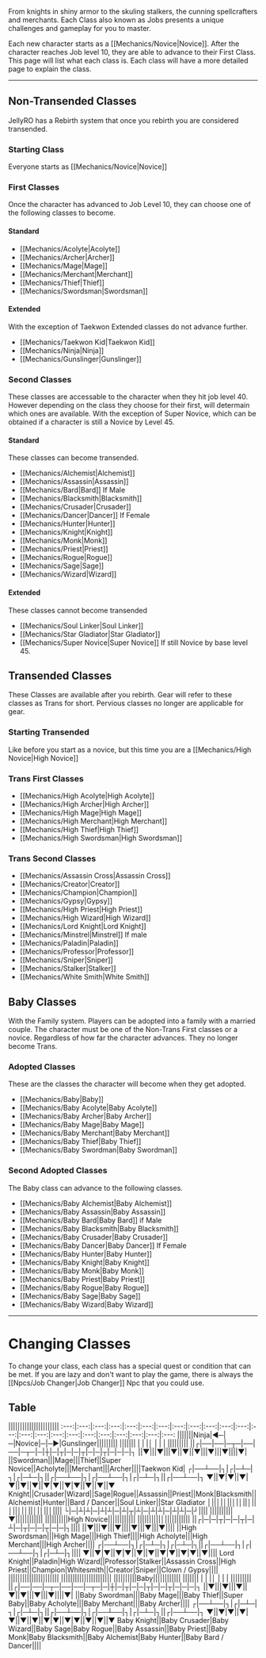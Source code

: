 From knights in shiny armor to the skuling stalkers, the cunning spellcrafters and merchants. Each Class also known as Jobs presents a unique challenges and gameplay for you to master. 

Each new character starts as a [[Mechanics/Novice|Novice]]. 
After the character reaches Job level 10, they are able to advance to their First Class. This page will list what each class is. Each class will have a more detailed page to explain the class.


----

## Non-Transended Classes
JellyRO has a Rebirth system that once you rebirth you are considered transended.

### Starting Class

Everyone starts as [[Mechanics/Novice|Novice]] 

### First Classes
Once the character has advanced to Job Level 10, they can choose one of the following classes to become. 

#### Standard

+ [[Mechanics/Acolyte|Acolyte]] 
+ [[Mechanics/Archer|Archer]] 
+ [[Mechanics/Mage|Mage]]
+ [[Mechanics/Merchant|Merchant]]
+ [[Mechanics/Thief|Thief]] 
+ [[Mechanics/Swordsman|Swordsman]]

#### Extended
With the exception of Taekwon Extended classes do not advance further.
+ [[Mechanics/Taekwon Kid|Taekwon Kid]]
+ [[Mechanics/Ninja|Ninja]]
+ [[Mechanics/Gunslinger|Gunslinger]]


### Second Classes
These classes are accessable to the character when they hit job level 40. However depending on the class they choose for their first, will determain which ones are available. With the exception of Super Novice, which can be obtained if a character is still a Novice by Level 45. 

#### Standard

These classes can become transended. 

+ [[Mechanics/Alchemist|Alchemist]]
+ [[Mechanics/Assassin|Assassin]]
+ [[Mechanics/Bard|Bard]] If Male
+ [[Mechanics/Blacksmith|Blacksmith]]
+ [[Mechanics/Crusader|Crusader]]
+ [[Mechanics/Dancer|Dancer]] If Female
+ [[Mechanics/Hunter|Hunter]]
+ [[Mechanics/Knight|Knight]]
+ [[Mechanics/Monk|Monk]]
+ [[Mechanics/Priest|Priest]]
+ [[Mechanics/Rogue|Rogue]]
+ [[Mechanics/Sage|Sage]]
+ [[Mechanics/Wizard|Wizard]]

#### Extended

These classes cannot become transended

+ [[Mechanics/Soul Linker|Soul Linker]]
+ [[Mechanics/Star Gladiator|Star Gladiator]]
+ [[Mechanics/Super Novice|Super Novice]] If still Novice by base level 45.

## Transended Classes
These Classes are available after you rebirth. Gear will refer to these classes as Trans for short. Pervious classes no longer are applicable for gear. 

### Starting Transended
Like before you start as a novice, but this time you are a [[Mechanics/High Novice|High Novice]]

### Trans First Classes

+ [[Mechanics/High Acolyte|High Acolyte]] 
+ [[Mechanics/High Archer|High Archer]] 
+ [[Mechanics/High Mage|High Mage]]
+ [[Mechanics/High Merchant|High Merchant]]
+ [[Mechanics/High Thief|High Thief]] 
+ [[Mechanics/High Swordsman|High Swordsman]]

### Trans Second Classes
+ [[Mechanics/Assassin Cross|Assassin Cross]]
+ [[Mechanics/Creator|Creator]]
+ [[Mechanics/Champion|Champion]]
+ [[Mechanics/Gypsy|Gypsy]]
+ [[Mechanics/High Priest|High Priest]]
+ [[Mechanics/High Wizard|High Wizard]] 
+ [[Mechanics/Lord Knight|Lord Knight]]
+ [[Mechanics/Minstrel|Minstrel]] If male
+ [[Mechanics/Paladin|Paladin]]
+ [[Mechanics/Professor|Professor]] 
+ [[Mechanics/Sniper|Sniper]]
+ [[Mechanics/Stalker|Stalker]]
+ [[Mechanics/White Smith|White Smith]]


## Baby Classes
With the Family system. Players can be adopted into a family with a married couple. The character must be one of the Non-Trans First classes or a novice.  Regardless of how far the character advances. They no longer become Trans. 

### Adopted Classes
These are the classes the character will become when they get adopted.

+ [[Mechanics/Baby|Baby]]
+ [[Mechanics/Baby Acolyte|Baby Acolyte]]
+ [[Mechanics/Baby Archer|Baby Archer]]
+ [[Mechanics/Baby Mage|Baby Mage]]
+ [[Mechanics/Baby Merchant|Baby Merchant]]
+ [[Mechanics/Baby Thief|Baby Thief]]
+ [[Mechanics/Baby Swordman|Baby Swordman]]

### Second Adopted Classes
The Baby class can advance to the following classes.

+ [[Mechanics/Baby Alchemist|Baby Alchemist]]
+ [[Mechanics/Baby Assassin|Baby Assassin]]
+ [[Mechanics/Baby Bard|Baby Bard]] if Male
+ [[Mechanics/Baby Blacksmith|Baby Blacksmith]]
+ [[Mechanics/Baby Crusader|Baby Crusader]]
+ [[Mechanics/Baby Dancer|Baby Dancer]] If Female
+ [[Mechanics/Baby Hunter|Baby Hunter]]
+ [[Mechanics/Baby Knight|Baby Knight]]
+ [[Mechanics/Baby Monk|Baby Monk]]
+ [[Mechanics/Baby Priest|Baby Priest]]
+ [[Mechanics/Baby Rogue|Baby Rogue]]
+ [[Mechanics/Baby Sage|Baby Sage]]
+ [[Mechanics/Baby Wizard|Baby Wizard]]

----

# Changing Classes

To change your class, each class has a special quest or condition that can be met. If you are lazy and don't want to play the game, there is always the [[Npcs/Job Changer|Job Changer]] Npc that you could use.  


## Table

 ||||||||||||||||||||||
 :---:|:---:|:---:|:---:|:---:|:---:|:---:|:---:|:---:|:---:|:---:|:---:|:---:|:---:|:---:|:---:|:---:|:---:|:---:|:---:|:---:|:---:|:---:
 |||||||Ninja|◄─|─|Novice|─|─►|Gunslinger|||||||||
 |||||||     |  | |│     | |  |          |||||||||
 ||┌|──|──|─┬─|──|──|─┬─|─|┼|─|┬|─|─|┬|─|─|┬|─|─|─|┐
 ||▼|||▼|||▼||▼||▼|||▼|||▼||||▼|
 ||Swordman|||Mage|||Thief||Super Novice||Acholyte|||Merchant|||Archer||||Taekwon Kid|
┌|──┴──|┐|┌|─┴─|┐|┌|─┴─|┐||┌|──┴──|┐|┌|──┴──|┐|┌|─┴─|┐||┌|──┴──|┐
▼||▼|▼||▼|▼||▼||▼||▼|▼||▼|▼||▼||▼||▼
Knight||Crusader|Wizard||Sage|Rogue||Assassin||Priest||Monk|Blacksmith||Alchemist|Hunter||Bard / Dancer||Soul Linker||Star Gladiator
│||│|│||│|│||│||│||│|│||│|│||│||||
└|─|┴|┴|─|┴|┴|─|┴|┬|┴|─|┴|┴|─|┴|┴|─|┘||||
 ||||||||||▼||||||||||||
 ||||||||||High Novice||||||||||||
 ||||||||||│|||||||||||
 ||┌|─|─|┬|─|─|┬|─|┴|─|┬|─|─|┬|─|─|┐||||
 ||▼|||▼|||▼||||▼|||▼|||▼||||
 ||High Swordsman|||High Mage|||High Thief||||High Acholyte|||High Merchant|||High Archer||||
┌|──┴──|┐|┌|─┴─|┐|┌|─┴─|┐||┌|──┴──|┐|┌|──┴──|┐|┌|─┴─|┐||||
▼||▼|▼||▼|▼||▼||▼||▼|▼||▼|▼||▼||||
Lord Knight||Paladin|High Wizard||Professor|Stalker||Assassin Cross||High Priest||Champion|Whitesmith||Creator|Sniper||Clown / Gypsy||||
 ||||||||||||||||||||||
 ||||||||||||||||||||||
 ||||||||||Baby||||||||||||
 |||||||     |  | |│     | |  |          |||||||||
 ||┌|──|──|─┬─|──|──|─┬─|─|┼|─|┬|─|─|┬|─|─|┬|─|─|─|┐
 ||▼|||▼|||▼||▼||▼|||▼|||▼||||▼|
 ||Baby Swordman|||Baby Mage|||Baby Thief||Super Baby||Baby Acholyte|||Baby Merchant|||Baby Archer||||
┌|──┴──|┐|┌|─┴─|┐|┌|─┴─|┐||┌|──┴──|┐|┌|──┴──|┐|┌|─┴─|┐||┌|──┴──|┐
▼||▼|▼||▼|▼||▼||▼||▼|▼||▼|▼||▼||▼||▼
Baby Knight||Baby Crusader|Baby Wizard||Baby Sage|Baby Rogue||Baby Assassin||Baby Priest||Baby Monk|Baby Blacksmith||Baby Alchemist|Baby Hunter||Baby Bard / Dancer||||